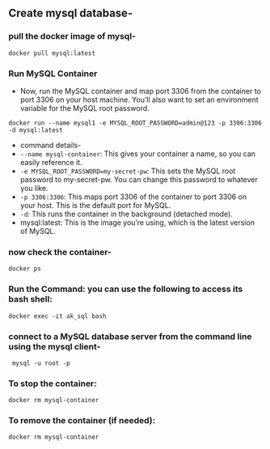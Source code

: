 ## Create mysql database-

### pull the docker image of mysql-
```
docker pull mysql:latest
```
### Run MySQL Container
- Now, run the MySQL container and map port 3306 from the container to port 3306 on your host machine. You’ll also want to set an environment variable for the MySQL root password.
```
docker run --name mysql1 -e MYSQL_ROOT_PASSWORD=admin@123 -p 3306:3306 -d mysql:latest
```
- command details-
- `--name mysql-container`: This gives your container a name, so you can easily reference it.
- `-e MYSQL_ROOT_PASSWORD=my-secret-pw`: This sets the MySQL root password to my-secret-pw. You can change this password to whatever you like.
 - `-p 3306:3306`: This maps port 3306 of the container to port 3306 on your host. This is the default port for MySQL.
 -  `-d`: This runs the container in the background (detached mode).
- mysql:latest: This is the image you’re using, which is the latest version of MySQL.
  
### now check the container-
```
docker ps
```
### Run the Command: you can use the following to access its bash shell:
```
docker exec -it ak_sql bash
```
### connect to a MySQL database server from the command line using the mysql client-
```
 mysql -u root -p
```
### To stop the container:
```
docker rm mysql-container
```
### To remove the container (if needed):
```
docker rm mysql-container
```
